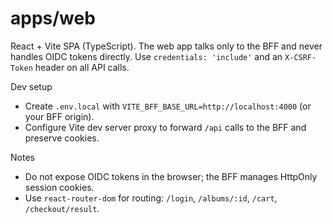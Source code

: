 # apps/web

React + Vite SPA (TypeScript). The web app talks only to the BFF and never handles OIDC tokens directly. Use `credentials: 'include'` and an `X-CSRF-Token` header on all API calls.

Dev setup
- Create `.env.local` with `VITE_BFF_BASE_URL=http://localhost:4000` (or your BFF origin).
- Configure Vite dev server proxy to forward `/api` calls to the BFF and preserve cookies.

Notes
- Do not expose OIDC tokens in the browser; the BFF manages HttpOnly session cookies.
- Use `react-router-dom` for routing: `/login`, `/albums/:id`, `/cart`, `/checkout/result`.
